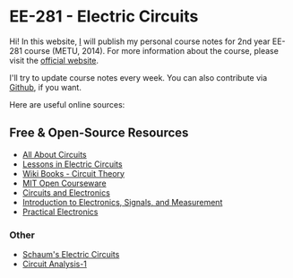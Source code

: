 EE-281 - Electric Circuits
=====
Hi! In this website,  [I](http://ozan.keysan.me/) will publish my personal course notes for 2nd year EE-281 course (METU, 2014). For more information about the course, please visit the [official website]().

I'll try to update course notes every week. You can also contribute via [Github](https://github.com/ozank/ee281), if you want.

Here are useful online sources:

## Free & Open-Source Resources
- [All About Circuits](http://www.allaboutcircuits.com/vol_1/)
- [Lessons in Electric Circuits](http://www.faqs.org/docs/electric/)
- [Wiki Books - Circuit Theory](http://www.faqs.org/docs/electric/)
- [MIT Open Courseware](http://ocw.mit.edu/index.htm)
 - [Circuits and Electronics](http://ocw.mit.edu/courses/electrical-engineering-and-computer-science/6-002-circuits-and-electronics-spring-2007/index.htm)
 - [Introduction to Electronics, Signals, and Measurement](http://ocw.mit.edu/courses/electrical-engineering-and-computer-science/6-071j-introduction-to-electronics-signals-and-measurement-spring-2006/index.htm)
 - [Practical Electronics](http://ocw.mit.edu/courses/special-programs/sp-764-practical-electronics-fall-2004/)

### Other
- [Schaum's Electric Circuits](http://accessengineeringlibrary.com/browse/schaums-outline-of-electric-circuits-sixth-edition)
- [Circuit Analysis-1](http://www.ece.ubc.ca/~shahriar/eece251.html)

